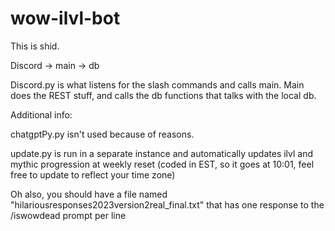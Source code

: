 # wow-ilvl-bot

This is shid.

Discord -> main -> db

Discord.py is what listens for the slash commands and calls main. Main does the REST stuff, and calls the db functions that talks with the local db.

Additional info:

chatgptPy.py isn't used because of reasons.

update.py is run in a separate instance and automatically updates ilvl and mythic progression at weekly reset (coded in EST, so it goes at 10:01, feel free to update to reflect your time zone)

Oh also, you should have a file named "hilariousresponses2023version2real_final.txt" that has one response to the /iswowdead prompt per line
